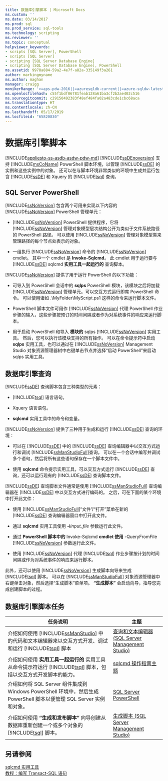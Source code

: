 ```yaml
---
title: 数据库引擎脚本 | Microsoft Docs
ms.custom: ''
ms.date: 03/14/2017
ms.prod: sql
ms.prod_service: sql-tools
ms.technology: scripting
ms.reviewer: ''
ms.topic: conceptual
helpviewer_keywords:
- scripts [SQL Server], PowerShell
- scripts [SQL Server]
- scripting [SQL Server Database Engine]
- scripting [SQL Server Database Engine], PowerShell
ms.assetid: 9978a884-59a2-4e7f-a82a-335149f3a261
author: markingmyname
ms.author: maghan
manager: craigg
monikerRange: '>=aps-pdw-2016||=azuresqldb-current||=azure-sqldw-latest||>=sql-server-2016||=sqlallproducts-allversions||>=sql-server-linux-2017||=azuresqldb-mi-current'
ms.openlocfilehash: c55f1bdf06781feab128a61ba3cf2b2ae402c516
ms.sourcegitcommit: c29150492383f48ef484fa02a483cde1cbc68aca
ms.translationtype: HT
ms.contentlocale: zh-CN
ms.lasthandoff: 05/17/2019
ms.locfileid: "65820830"
---
```

# <a name="database-engine-scripting"></a>数据库引擎脚本
[!INCLUDE[appliesto-ss-asdb-asdw-pdw-md](../../includes/appliesto-ss-asdb-asdw-pdw-md.md)]
  [!INCLUDE[ssDEnoversion](../../includes/ssdenoversion-md.md)] 支持 [!INCLUDE[msCoName](../../includes/msconame-md.md)] PowerShell 脚本环境，以管理 [!INCLUDE[ssDE](../../includes/ssde-md.md)] 的实例和这些实例中的对象。 还可以在与脚本环境非常类似的环境中生成并运行包含 [!INCLUDE[ssDE](../../includes/ssde-md.md)] 和 Xquery 的 [!INCLUDE[tsql](../../includes/tsql-md.md)] 查询。  
  
## <a name="sql-server-powershell"></a>SQL Server PowerShell  
 [!INCLUDE[ssNoVersion](../../includes/ssnoversion-md.md)] 包含两个可用来实现以下内容的 [!INCLUDE[ssNoVersion](../../includes/ssnoversion-md.md)] PowerShell 管理单元：  
  
-   [!INCLUDE[ssNoVersion](../../includes/ssnoversion-md.md)] PowerShell 提供程序，它将 [!INCLUDE[ssNoVersion](../../includes/ssnoversion-md.md)] 管理对象模型层次结构公开为类似于文件系统路径的 PowerShell 路径。 可以使用 [!INCLUDE[ssNoVersion](../../includes/ssnoversion-md.md)] 管理对象模型类来管理路径的每个节点处表示的对象。  
  
-   一组执行 [!INCLUDE[ssNoVersion](../../includes/ssnoversion-md.md)] 命令的 [!INCLUDE[ssNoVersion](../../includes/ssnoversion-md.md)] cmdlet。 其中一个 cmdlet 是 **Invoke-Sqlcmd**。 此 cmdlet 用于运行要与 [!INCLUDE[ssDE](../../includes/ssde-md.md)] sqlcmd **实用工具一起运行的** 查询脚本。  
  
 [!INCLUDE[ssNoVersion](../../includes/ssnoversion-md.md)] 提供了用于运行 PowerShell 的以下功能：  
  
-   可导入到 PowerShell 会话中的 **sqlps** PowerShell 模块，该模块之后将加载 [!INCLUDE[ssNoVersion](../../includes/ssnoversion-md.md)] 管理单元。可以交互方式运行即席 PowerShell 命令。 可以使用诸如 .\MyFolder\MyScript.ps1 这样的命令来运行脚本文件。  
  
-   PowerShell 脚本文件可用作 [!INCLUDE[ssNoVersion](../../includes/ssnoversion-md.md)] 代理 PowerShell 作业步骤的输入，这些步骤按预订的时间间隔或者作为对系统事件的响应来运行脚本。  
  
-   用于启动 PowerShell 和导入 **模块的** sqlps [!INCLUDE[ssNoVersion](../../includes/ssnoversion-md.md)] 实用工具。 然后，您可以执行该模块支持的所有操作。 可以在命令提示符中启动 **sqlps** 实用工具，也可以通过在 [!INCLUDE[ssNoVersion](../../includes/ssnoversion-md.md)] Management Studio 对象资源管理器树中右键单击节点并选择“启动 PowerShell”来启动 sqlps 实用工具。  
  
## <a name="database-engine-queries"></a>数据库引擎查询  
 [!INCLUDE[ssDE](../../includes/ssde-md.md)] 查询脚本包含三种类型的元素：  
  
-   [!INCLUDE[tsql](../../includes/tsql-md.md)] 语言语句。  
  
-   Xquery 语言语句。  
  
-   **sqlcmd** 实用工具中的命令和变量。  
  
 [!INCLUDE[ssNoVersion](../../includes/ssnoversion-md.md)] 提供了三种用于生成和运行 [!INCLUDE[ssDE](../../includes/ssde-md.md)] 查询的环境：  
  
-   可以在 [!INCLUDE[ssDE](../../includes/ssde-md.md)] 中的 [!INCLUDE[ssDE](../../includes/ssde-md.md)] 查询编辑器中以交互方式运行和调试 [!INCLUDE[ssManStudioFull](../../includes/ssmanstudiofull-md.md)]查询。 可以在一个会话中编写并调试多个语句，然后将所有这些语句保存在一个脚本文件中。  
  
-   使用 **sqlcmd** 命令提示实用工具，可以交互方式运行 [!INCLUDE[ssDE](../../includes/ssde-md.md)] 查询，还可以运行现有的 [!INCLUDE[ssDE](../../includes/ssde-md.md)] 查询脚本文件。  
  
 [!INCLUDE[ssDE](../../includes/ssde-md.md)] 查询脚本文件通常是使用 [!INCLUDE[ssManStudioFull](../../includes/ssmanstudiofull-md.md)] 查询编辑器在 [!INCLUDE[ssDE](../../includes/ssde-md.md)] 中以交互方式进行编码的。 之后，可在下面的某个环境中打开此文件：  
  
-   使用 [!INCLUDE[ssManStudioFull](../../includes/ssmanstudiofull-md.md)]“文件”/“打开”菜单在新的 [!INCLUDE[ssDE](../../includes/ssde-md.md)] 查询编辑器窗口中打开此文件。  
  
-   通过 **sqlcmd** 实用工具使用 **-i**_input_file_ 参数运行此文件。  
  
-   通过 **PowerShell 脚本中的** Invoke-Sqlcmd **cmdlet 使用** -QueryFromFile [!INCLUDE[ssNoVersion](../../includes/ssnoversion-md.md)] 参数运行此文件。  
  
-   使用 [!INCLUDE[ssNoVersion](../../includes/ssnoversion-md.md)] 代理 [!INCLUDE[tsql](../../includes/tsql-md.md)] 作业步骤按计划的时间间隔或作为对系统事件的响应来运行脚本。  
  
 此外，还可以使用 [!INCLUDE[ssNoVersion](../../includes/ssnoversion-md.md)] 生成脚本向导来生成 [!INCLUDE[tsql](../../includes/tsql-md.md)] 脚本。 可以在 [!INCLUDE[ssManStudioFull](../../includes/ssmanstudiofull-md.md)] 对象资源管理器中右键单击对象，然后选择“生成脚本”菜单项。 **“生成脚本”** 会启动向导，指导您完成创建脚本的过程。  
  
## <a name="database-engine-scripting-tasks"></a>数据库引擎脚本任务  
  
|任务说明|主题|  
|----------------------|-----------|  
|介绍如何使用 [!INCLUDE[ssManStudio](../../includes/ssmanstudio-md.md)] 中的代码和文本编辑器来以交互方式开发、调试和运行 [!INCLUDE[tsql](../../includes/tsql-md.md)] 脚本|[查询和文本编辑器 (SQL Server Management Studio)](../../relational-databases/scripting/query-and-text-editors-sql-server-management-studio.md)|  
|介绍如何使用 **实用工具一起运行的** 实用工具从命令提示符运行 [!INCLUDE[tsql](../../includes/tsql-md.md)] 脚本，包括以交互方式开发脚本的能力。|[sqlcmd 操作指南主题](https://msdn.microsoft.com/library/dd7a2d2b-6327-4d77-ac5a-580d36073ad4)|  
|介绍如何将 SQL Server 组件集成到 Windows PowerShell 环境中，然后生成 PowerShell 脚本以便管理 SQL Server 实例和对象。|[SQL Server PowerShell](../../relational-databases/scripting/sql-server-powershell.md)|  
|介绍如何使用 **“生成和发布脚本”** 向导创建从数据库重新创建一个或多个对象的 [!INCLUDE[tsql](../../includes/tsql-md.md)] 脚本。|[生成脚本 (SQL Server Management Studio)](../../relational-databases/scripting/generate-scripts-sql-server-management-studio.md)|  
  
## <a name="see-also"></a>另请参阅  
 [sqlcmd 实用工具](../../tools/sqlcmd-utility.md)   
 [教程：编写 Transact-SQL 语句](../../t-sql/tutorial-writing-transact-sql-statements.md)  
  
  

